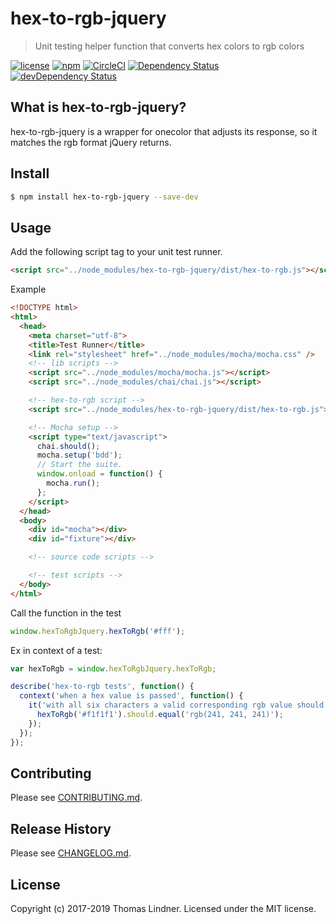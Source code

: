 # hex-to-rgb-jquery

> Unit testing helper function that converts hex colors to rgb colors

[![license](https://img.shields.io/github/license/tclindner/hex-to-rgb-jquery.svg?maxAge=2592000&style=flat-square)](https://github.com/tclindner/hex-to-rgb-jquery/blob/master/LICENSE)
[![npm](https://img.shields.io/npm/v/hex-to-rgb-jquery.svg?maxAge=2592000?style=flat-square)](https://www.npmjs.com/package/hex-to-rgb-jquery)
[![CircleCI](https://circleci.com/gh/tclindner/hex-to-rgb-jquery.svg?style=svg&circle-token=fc7379639647ff909c73532f7c00e7d6687ece73)](https://circleci.com/gh/tclindner/hex-to-rgb-jquery)
[![Dependency Status](https://david-dm.org/tclindner/hex-to-rgb-jquery.svg?style=flat-square)](https://david-dm.org/tclindner/hex-to-rgb-jquery)
[![devDependency Status](https://david-dm.org/tclindner/hex-to-rgb-jquery/dev-status.svg?style=flat-square)](https://david-dm.org/tclindner/hex-to-rgb-jquery#info=devDependencies)

## What is hex-to-rgb-jquery?

hex-to-rgb-jquery is a wrapper for onecolor that adjusts its response, so it matches the rgb format jQuery returns.

## Install

```bash
$ npm install hex-to-rgb-jquery --save-dev
```

## Usage

Add the following script tag to your unit test runner.

```html
<script src="../node_modules/hex-to-rgb-jquery/dist/hex-to-rgb.js"></script>
```

Example

```html
<!DOCTYPE html>
<html>
  <head>
    <meta charset="utf-8">
    <title>Test Runner</title>
    <link rel="stylesheet" href="../node_modules/mocha/mocha.css" />
    <!-- lib scripts -->
    <script src="../node_modules/mocha/mocha.js"></script>
    <script src="../node_modules/chai/chai.js"></script>

    <!-- hex-to-rgb script -->
    <script src="../node_modules/hex-to-rgb-jquery/dist/hex-to-rgb.js"></script>

    <!-- Mocha setup -->
    <script type="text/javascript">
      chai.should();
      mocha.setup('bdd');
      // Start the suite.
      window.onload = function() {
        mocha.run();
      };
    </script>
  </head>
  <body>
    <div id="mocha"></div>
    <div id="fixture"></div>

    <!-- source code scripts -->

    <!-- test scripts -->
  </body>
</html>
```

Call the function in the test

```javascript
window.hexToRgbJquery.hexToRgb('#fff');
```

Ex in context of a test:

```javascript
var hexToRgb = window.hexToRgbJquery.hexToRgb;

describe('hex-to-rgb tests', function() {
  context('when a hex value is passed', function() {
    it('with all six characters a valid corresponding rgb value should be returned', function() {
      hexToRgb('#f1f1f1').should.equal('rgb(241, 241, 241)');
    });
  });
});
```

## Contributing

Please see [CONTRIBUTING.md](CONTRIBUTING.md).

## Release History

Please see [CHANGELOG.md](CHANGELOG.md).

## License

Copyright (c) 2017-2019 Thomas Lindner. Licensed under the MIT license.
